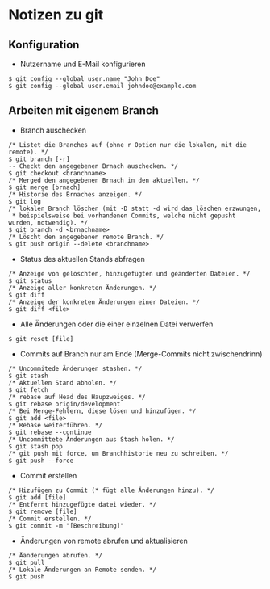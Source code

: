 # Notizen zu git
## Konfiguration
* Nutzername und E-Mail konfigurieren
```
$ git config --global user.name "John Doe"
$ git config --global user.email johndoe@example.com
```
## Arbeiten mit eigenem Branch
* Branch auschecken
```
/* Listet die Branches auf (ohne r Option nur die lokalen, mit die remote). */
$ git branch [-r]
-- Checkt den angegebenen Brnach auschecken. */
$ git checkout <branchname>
/* Merged den angegebenen Brnach in den aktuellen. */
$ git merge [brnach]
/* Historie des Brnaches anzeigen. */
$ git log
/* lokalen Branch löschen (mit -D statt -d wird das löschen erzwungen,
 * beispielsweise bei vorhandenen Commits, welche nicht gepusht wurden, notwendig). */
$ git branch -d <brnachname>
/* Löscht den angegebenen remote Branch. */
$ git push origin --delete <branchname>
```
* Status des aktuellen Stands abfragen
```
/* Anzeige von gelöschten, hinzugefügten und geänderten Dateien. */
$ git status
/* Anzeige aller konkreten Änderungen. */
$ git diff
/* Anzeige der konkreten Änderungen einer Dateien. */
$ git diff <file>
```
* Alle Änderungen oder die einer einzelnen Datei verwerfen
```
$ git reset [file]
```
* Commits auf Branch nur am Ende (Merge-Commits nicht zwischendrinn)
```
/* Uncommitede Änderungen stashen. */
$ git stash
/* Aktuellen Stand abholen. */
$ git fetch
/* rebase auf Head des Haupzweiges. */
$ git rebase origin/development
/* Bei Merge-Fehlern, diese lösen und hinzufügen. */
$ git add <file>
/* Rebase weiterführen. */
$ git rebase --continue
/* Uncommittete Änderungen aus Stash holen. */
$ git stash pop
/* git push mit force, um Branchhistorie neu zu schreiben. */
$ git push --force
```
* Commit erstellen
```
/* Hizufügen zu Commit (* fügt alle Änderungen hinzu). */
$ git add [file]
/* Entfernt hinzugefügte datei wieder. */
$ git remove [file]
/* Commit erstellen. */
$ git commit -m "[Beschreibung]"
```
* Änderungen von remote abrufen und aktualisieren
```
/* Äanderungen abrufen. */
$ git pull
/* Lokale Änderungen an Remote senden. */
$ git push
```
